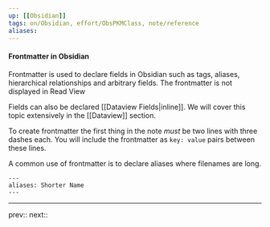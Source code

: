 ```yaml
---
up: [[Obsidian]]
tags: on/Obsidian, effort/ObsPKMClass, note/reference
aliases: 
---
```

#### Frontmatter in Obsidian

Frontmatter is used to declare fields in Obsidian such as tags, aliases, hierarchical relationships and arbitrary fields. The frontmatter is not displayed in Read View 

Fields can also be declared [[Dataview Fields|inline]]. We will cover this topic extensively in the [[Dataview]] section.

To create frontmatter the first thing in the note _must_ be two lines with three dashes each. You will include the frontmatter as `key: value` pairs between these lines.

A common use of frontmatter is to declare aliases where filenames are long.

```
---
aliases: Shorter Name
---
```


---
prev:: 
next:: 
